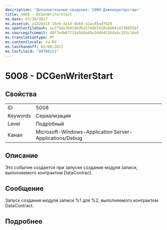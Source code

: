 ```yaml
---
description: 'Дополнительные сведения: 5008-Дкженвритерстарт'
title: 5008 - DCGenWriterStart
ms.date: 03/30/2017
ms.assetid: a132bd14-15e9-4a14-8a64-41ac85adf620
ms.openlocfilehash: ac279de3b91d4d6a5744bfd18cb66414338055bf
ms.sourcegitcommit: ddf7edb67715a5b9a45e3dd44536dabc153c1de0
ms.translationtype: MT
ms.contentlocale: ru-RU
ms.lasthandoff: 02/06/2021
ms.locfileid: "99760151"
---
```

# <a name="5008---dcgenwriterstart"></a>5008 - DCGenWriterStart

## <a name="properties"></a>Свойства  
  
|||  
|-|-|  
|ID|5008|  
|Keywords|Сериализация|  
|Level|Подробный|  
|Канал|Microsoft-Windows-Application Server-Applications/Debug|  
  
## <a name="description"></a>Описание  

 Это событие создается при запуске создания модуля записи, выполняемого контрактом DataContract.  
  
## <a name="message"></a>Сообщение  

 Запуск создания модуля записи %1 для %2, выполняемого контрактом DataContract.  
  
## <a name="details"></a>Подробнее
